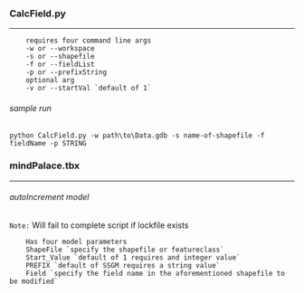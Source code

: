 ### CalcField.py
---
        requires four command line args
        -w or --workspace
        -s or --shapefile
        -f or --fieldList
        -p or --prefixString
        optional arg
        -v or --startVal `default of 1`

###### sample run
```
python CalcField.py -w path\to\Data.gdb -s name-of-shapefile -f fieldName -p STRING
```

### mindPalace.tbx
---
###### autoIncrement model

`Note:` Will fail to complete script if lockfile exists

        Has four model parameters
        ShapeFile `specify the shapefile or featureclass`
        Start_Value `default of 1 requires and integer value`
        PREFIX `default of SSGM requires a string value`
        Field `specify the field name in the aforementioned shapefile to be modified`
